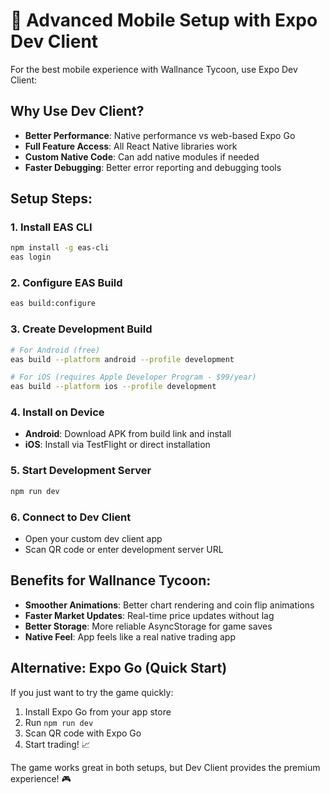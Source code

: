 # 🔧 Advanced Mobile Setup with Expo Dev Client

For the best mobile experience with Wallnance Tycoon, use Expo Dev Client:

## Why Use Dev Client?

- **Better Performance**: Native performance vs web-based Expo Go
- **Full Feature Access**: All React Native libraries work
- **Custom Native Code**: Can add native modules if needed
- **Faster Debugging**: Better error reporting and debugging tools

## Setup Steps:

### 1. Install EAS CLI
```bash
npm install -g eas-cli
eas login
```

### 2. Configure EAS Build
```bash
eas build:configure
```

### 3. Create Development Build
```bash
# For Android (free)
eas build --platform android --profile development

# For iOS (requires Apple Developer Program - $99/year)
eas build --platform ios --profile development
```

### 4. Install on Device
- **Android**: Download APK from build link and install
- **iOS**: Install via TestFlight or direct installation

### 5. Start Development Server
```bash
npm run dev
```

### 6. Connect to Dev Client
- Open your custom dev client app
- Scan QR code or enter development server URL

## Benefits for Wallnance Tycoon:

- **Smoother Animations**: Better chart rendering and coin flip animations
- **Faster Market Updates**: Real-time price updates without lag
- **Better Storage**: More reliable AsyncStorage for game saves
- **Native Feel**: App feels like a real native trading app

## Alternative: Expo Go (Quick Start)

If you just want to try the game quickly:

1. Install Expo Go from your app store
2. Run `npm run dev` 
3. Scan QR code with Expo Go
4. Start trading! 📈

The game works great in both setups, but Dev Client provides the premium experience! 🎮